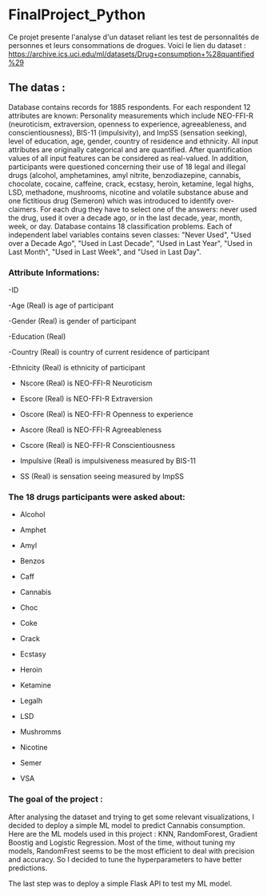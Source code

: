 # FinalProject_Python

Ce projet presente l'analyse d'un dataset reliant les test de personnalités de personnes et leurs consommations de drogues. 
Voici le lien du dataset : https://archive.ics.uci.edu/ml/datasets/Drug+consumption+%28quantified%29

## The datas : 

Database contains records for 1885 respondents. For each respondent 12 attributes are known: Personality measurements which include NEO-FFI-R (neuroticism, extraversion, openness to experience, agreeableness, and conscientiousness), BIS-11 (impulsivity), and ImpSS (sensation seeking), level of education, age, gender, country of residence and ethnicity. All input attributes are originally categorical and are quantified. After quantification values of all input features can be considered as real-valued. In addition, participants were questioned concerning their use of 18 legal and illegal drugs (alcohol, amphetamines, amyl nitrite, benzodiazepine, cannabis, chocolate, cocaine, caffeine, crack, ecstasy, heroin, ketamine, legal highs, LSD, methadone, mushrooms, nicotine and volatile substance abuse and one fictitious drug (Semeron) which was introduced to identify over-claimers. For each drug they have to select one of the answers: never used the drug, used it over a decade ago, or in the last decade, year, month, week, or day.
Database contains 18 classification problems. Each of independent label variables contains seven classes: "Never Used", "Used over a Decade Ago", "Used in Last Decade", "Used in Last Year", "Used in Last Month", "Used in Last Week", and "Used in Last Day".


### Attribute Informations:

  -ID

  -Age (Real) is age of participant 

  -Gender (Real) is gender of participant

  -Education (Real)
  
  -Country (Real) is country of current residence of participant

  -Ethnicity (Real) is ethnicity of participant

  - Nscore (Real) is NEO-FFI-R Neuroticism

  - Escore (Real) is NEO-FFI-R Extraversion

  - Oscore (Real) is NEO-FFI-R Openness to experience

  - Ascore (Real) is NEO-FFI-R Agreeableness

  - Cscore (Real) is NEO-FFI-R Conscientiousness

  - Impulsive (Real) is impulsiveness measured by BIS-11

  - SS (Real) is sensation seeing measured by ImpSS
 
 
 ### The 18 drugs participants were asked about: 
  
  
  - Alcohol
   
  - Amphet
  
  - Amyl
  
  - Benzos
  
  - Caff
  
  - Cannabis
  
  - Choc
  
  - Coke
  
  - Crack
  
  - Ecstasy
  
  - Heroin 
  
  - Ketamine
  
  - Legalh
  
  - LSD
  
  - Mushromms
  
  - Nicotine
  
  - Semer
  
  - VSA
  
  
 ### The goal of the project :
 
 After analysing the dataset and trying to get some relevant visualizations, I decided to deploy a simple ML model to predict Cannabis consumption. 
 Here are the ML models used in this project : KNN, RandomForest, Gradient Boostig and Logistic Regression. Most of the time, without tuning my models, RandomFrest seems to be the most efficient to deal with precision and accuracy. So I decided to tune the hyperparameters to have better predictions. 
 
 
 The last step was to deploy a simple Flask API to test my ML model. 
 
  
  
  
  
  
  
  
  
  
  
  
  
  
